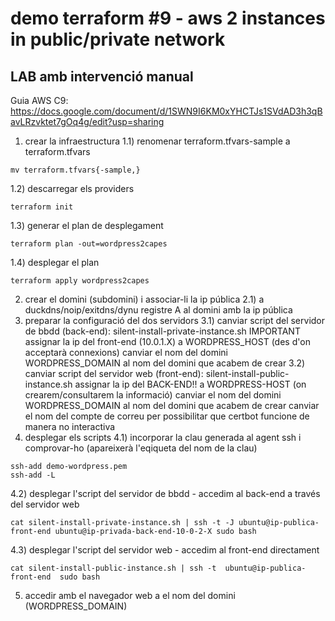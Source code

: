 # demo terraform #9 - aws 2 instances in public/private network  

## LAB amb intervenció manual

Guia AWS C9:
https://docs.google.com/document/d/1SWN9I6KM0xYHCTJs1SVdAD3h3qBavLRzvktet7gOq4g/edit?usp=sharing

1) crear la infraestructura
1.1) renomenar terraform.tfvars-sample a terraform.tfvars
```
mv terraform.tfvars{-sample,}
```
1.2) descarregar els providers
```
terraform init
```
1.3) generar el plan de desplegament
```
terraform plan -out=wordpress2capes
```
1.4) desplegar el plan
```
terraform apply wordpress2capes
```

2) crear el domini (subdomini) i associar-li la ip pública
2.1) a duckdns/noip/exitdns/dynu 
registre A al domini amb la ip pública
3) preparar la configuració del dos servidors
3.1) canviar script del servidor de bbdd (back-end): silent-install-private-instance.sh
IMPORTANT
assignar la ip del front-end (10.0.1.X) a WORDPRESS_HOST (des d'on acceptarà connexions)
canviar el nom del domini WORDPRESS_DOMAIN al nom del domini que acabem de crear
3.2) canviar script del servidor web (front-end): silent-install-public-instance.sh
assignar la ip del BACK-END!! a WORDPRESS-HOST (on crearem/consultarem la informació)
canviar el nom del domini WORDPRESS_DOMAIN al nom del domini que acabem de crear
canviar el nom del compte de correu per possibilitar que certbot funcione de manera no interactiva
4) desplegar els scripts
4.1) incorporar la clau generada al agent ssh i comprovar-ho (apareixerà l'eqiqueta del nom de la clau)
```
ssh-add demo-wordpress.pem
ssh-add -L
```
4.2) desplegar l'script del servidor de bbdd - accedim al back-end a través del servidor web
```
cat silent-install-private-instance.sh | ssh -t -J ubuntu@ip-publica-front-end ubuntu@ip-privada-back-end-10-0-2-X sudo bash
```
4.3) desplegar l'script del servidor web - accedim al front-end directament
```
cat silent-install-public-instance.sh | ssh -t  ubuntu@ip-publica-front-end  sudo bash
```
5) accedir amb el navegador web a el nom del domini (WORDPRESS_DOMAIN)

